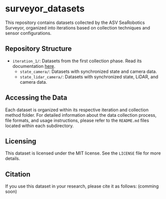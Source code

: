 # surveyor_datasets

This repository contains datasets collected by the ASV SeaRobotics Surveyor, organized into iterations based on collection techniques and sensor configurations.

## Repository Structure

- `iteration_1/`: Datasets from the first collection phase. Read its documentation [here](iteration_1/README.md).
  - `state_camera/`: Datasets with synchronized state and camera data.
  - `state_lidar_camera/`: Datasets with synchronized state, LiDAR, and camera data.



## Accessing the Data

Each dataset is organized within its respective iteration and collection method folder. For detailed information about the data collection process, file formats, and usage instructions, please refer to the `README.md` files located within each subdirectory.

## Licensing

This dataset is licensed under the MIT license. See the `LICENSE` file for more details.

## Citation

If you use this dataset in your research, please cite it as follows: (comming soon)

